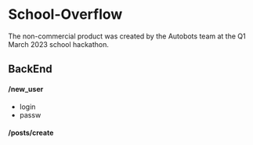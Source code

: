 # School-Overflow

The non-commercial product was created by the Autobots team at the Q1 March 2023 school hackathon.

## BackEnd

#### /new_user
- login
- passw

#### /posts/create